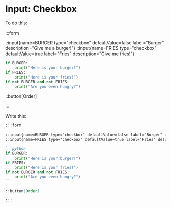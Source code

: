 # Input: Checkbox

To do this:

:::form

::input{name=BURGER type="checkbox" defaultValue=false label="Burger" description="Give me a burger!"}
::input{name=FRIES type="checkbox" defaultValue=true label="Fries" description="Give me fries!"}

```python
if BURGER:
    print("Here is your burger!")
if FRIES:
    print("Here is your fries!")
if not BURGER and not FRIES:
    print("Are you even hungry?")
```

::button[Order]

:::

Write this:

````markdown
:::form

::input{name=BURGER type="checkbox" defaultValue=false label="Burger" description="Give me a burger!"}
::input{name=FRIES type="checkbox" defaultValue=true label="Fries" description="Give me fries!"}

```python
if BURGER:
    print("Here is your burger!")
if FRIES:
    print("Here is your fries!")
if not BURGER and not FRIES:
    print("Are you even hungry?")
```

::button[Order]

:::
````
